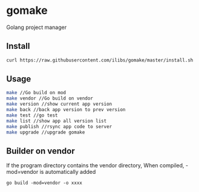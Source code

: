 # gomake
Golang project manager

## Install
```bash
curl https://raw.githubusercontent.com/ilibs/gomake/master/install.sh | sh
```

## Usage

```bash
make //Go build on mod
make vendor //Go build on vendor
make version //show current app version
make back //back app version to prev version
make test //go test
make list //show app all version list
make publish //rsync app code to server
make upgrade //upgrade gomake
```

## Builder on vendor

If the program directory contains the vendor directory, When compiled, -mod=vendor is automatically added

```
go build -mod=vendor -o xxxx
```
